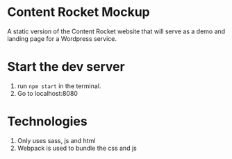 # Content Rocket Mockup

A static version of the Content Rocket website that will serve as a demo and landing page for a Wordpress service.

# Start the dev server

1. run `npm start` in the terminal.
2. Go to localhost:8080

# Technologies

1. Only uses sass, js and html
1. Webpack is used to bundle the css and js
